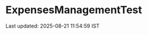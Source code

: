 # ExpensesManagementTest











































































































































































Last updated: 2025-08-21 11:54:59 IST
